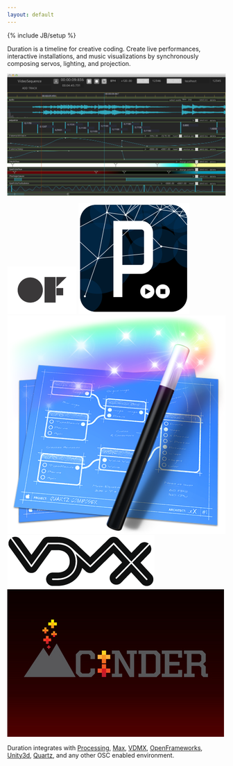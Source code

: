 ```yaml
---
layout: default
---
```

{% include JB/setup %}

<div id="intro" class="span-20">
  <p>
    Duration is a timeline for creative coding. Create live performances, interactive installations, and music visualizations by synchronously composing servos, lighting, and projection.
  </p>
</div>

<div id="screenshot" class="span-24">
  <img src="assets/images/duration_screen.png" class="span-20"/>
</div>


<!-- 
<div id="download" class="span-5">

  <h3>Watch Tutorial</h3>
  <p>on Vimeo</p>
  <a href="https://github.com/downloads/YCAMInterlab/Duration/Duration_OSX_002_preRelease.zip"><img src="assets/images/play.png"></a>
</div>

-->

<div id="partners" class="span-20">

  <p><img src="/assets/images/openFrameworks.png"/>
  <img src="/assets/images/processing.png"/>
  <img src="/assets/images/quartz_composer.png"/>
  <img src="/assets/images/vdmx_logo.png"/>
  <img src="/assets/images/cinder_logo_large.jpeg"/></p>

  <p>Duration integrates with <a href="http://processing.org">Processing</a>, <a href="http://cycling74.com/">Max</a>, <a href="http://vidvox.net/">VDMX</a>, <a href="http://openframeworks.cc">OpenFrameworks</a>, <a href="http://unity3d.com/">Unity3d</a>, <a href="https://developer.apple.com/technologies/mac/graphics-and-animation.html">Quartz</a>, and any other OSC enabled environment. 
</p>
</div>